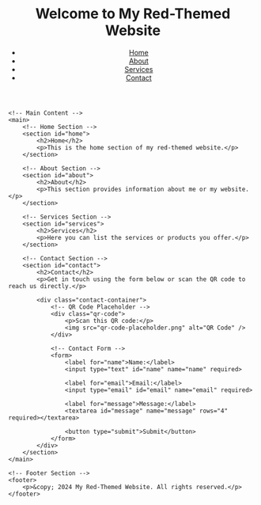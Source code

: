 <!DOCTYPE html>
<html lang="en">
<head>
    <meta charset="UTF-8">
    <meta name="viewport" content="width=device-width, initial-scale=1.0">
    <title>My Red-Themed Website</title>
    <link rel="stylesheet" href="styles.css">
</head>
<body>
    <!-- Header Section -->
    <header>
        <h1>Welcome to My Red-Themed Website</h1>
        <nav>
            <ul>
                <li><a href="#home">Home</a></li>
                <li><a href="#about">About</a></li>
                <li><a href="#services">Services</a></li>
                <li><a href="#contact">Contact</a></li>
            </ul>
        </nav>
    </header>

    <!-- Main Content -->
    <main>
        <!-- Home Section -->
        <section id="home">
            <h2>Home</h2>
            <p>This is the home section of my red-themed website.</p>
        </section>

        <!-- About Section -->
        <section id="about">
            <h2>About</h2>
            <p>This section provides information about me or my website.</p>
        </section>

        <!-- Services Section -->
        <section id="services">
            <h2>Services</h2>
            <p>Here you can list the services or products you offer.</p>
        </section>

        <!-- Contact Section -->
        <section id="contact">
            <h2>Contact</h2>
            <p>Get in touch using the form below or scan the QR code to reach us directly.</p>
            
            <div class="contact-container">
                <!-- QR Code Placeholder -->
                <div class="qr-code">
                    <p>Scan this QR code:</p>
                    <img src="qr-code-placeholder.png" alt="QR Code" />
                </div>

                <!-- Contact Form -->
                <form>
                    <label for="name">Name:</label>
                    <input type="text" id="name" name="name" required>

                    <label for="email">Email:</label>
                    <input type="email" id="email" name="email" required>

                    <label for="message">Message:</label>
                    <textarea id="message" name="message" rows="4" required></textarea>

                    <button type="submit">Submit</button>
                </form>
            </div>
        </section>
    </main>

    <!-- Footer Section -->
    <footer>
        <p>&copy; 2024 My Red-Themed Website. All rights reserved.</p>
    </footer>
</body>
</html>
